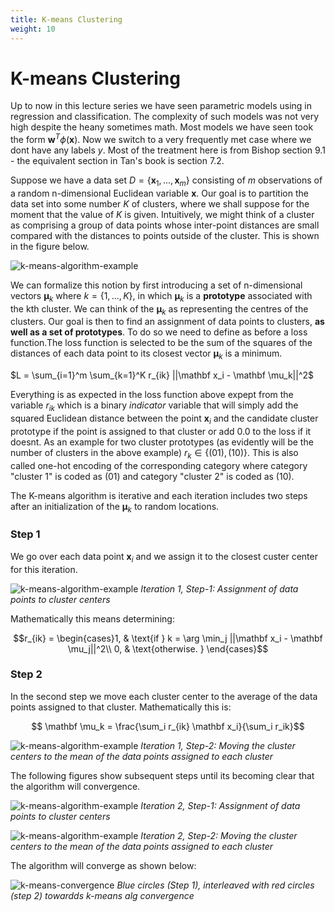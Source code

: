 ```yaml
---
title: K-means Clustering 
weight: 10
---
```


# K-means Clustering 

Up to now in this lecture series we have seen parametric models using in regression and classification. The complexity of such models was not very high despite the heany sometimes math. Most models we have seen took the form $\mathbf w^T \phi(\mathbf x)$. Now we switch to a very frequently met case where we dont have any labels $y$. Most of the treatment here is from Bishop section 9.1 - the equivalent section in Tan's book is section 7.2. 

Suppose we have a data set $D=\{ \mathbf x_1,...,\mathbf x_m\}$ consisting of $m$ observations of a random n-dimensional Euclidean variable $\mathbf x$. Our goal is to partition the data set into some number $K$ of clusters, where we shall suppose for the moment that the value of $K$ is given.  Intuitively, we might think of a cluster as comprising a group of data points whose inter-point distances are small compared with the distances to points outside of the cluster.  This is shown in the figure below.

![k-means-algorithm-example](images/Figure9.1a.png)

We can formalize this notion by first introducing a set of n-dimensional vectors $\mathbf \mu_k$ where $k =\{1,...,K\}$, in which $\mathbf \mu_k$ is a **prototype** associated with the kth cluster.  We can think of the $\mathbf \mu_k$ as representing the centres of the clusters.  Our goal is then to find an assignment of data points to clusters, **as well as a set of prototypes**. To do so we need to define as before a loss function.The loss function is selected to be the sum of the squares of the distances of each data point to its closest vector $\mathbf \mu_k$ is a minimum.

$L = \sum_{i=1}^m \sum_{k=1}^K r_{ik} ||\mathbf x_i - \mathbf \mu_k||^2$

Everything is as expected in the loss function above expept from the variable $r_{ik}$ which is a binary *indicator* variable that will simply add the squared Euclidean distance between the point $\mathbf x_i$ and the candidate cluster prototype if the point is assigned to that cluster or add 0.0 to the loss if it doesnt. As an example for two cluster prototypes (as evidently will be the number of clusters in the above example) $r_k \in \{(0 1), (1 0)\}$.  This is also called one-hot encoding of the corresponding category where category "cluster 1" is coded as $(0 1)$ and category "cluster 2" is coded as $(1 0)$.

The K-means algorithm is iterative and each iteration includes two steps after an initialization of the $\mathbf \mu_k$ to random locations. 

### Step 1 
We go over each data point $\mathbf x_i$ and we assign it to the closest custer center for this iteration.  

![k-means-algorithm-example](images/Figure9.1b.png)
*Iteration 1, Step-1: Assignment of data points to cluster centers*

Mathematically this means determining:

$$r_{ik} = \begin{cases}1, & \text{if } k = \arg \min_j ||\mathbf x_i - \mathbf \mu_j||^2\\ 0, & \text{otherwise. } \end{cases}$$

### Step 2
In the second step we move each cluster center to the average of the data points assigned to that cluster. Mathematically this is:

$$ \mathbf \mu_k = \frac{\sum_i r_{ik} \mathbf x_i}{\sum_i r_ik}$$

![k-means-algorithm-example](images/Figure9.1c.png)
*Iteration 1, Step-2: Moving the cluster centers to the mean of the data points assigned to each cluster*

The following figures show subsequent steps until its becoming clear that the algorithm will convergence. 

![k-means-algorithm-example](images/Figure9.1d.png)
*Iteration 2, Step-1: Assignment of data points to cluster centers*

![k-means-algorithm-example](images/Figure9.1e.png)
*Iteration 2, Step-2: Moving the cluster centers to the mean of the data points assigned to each cluster*

The algorithm will converge as shown below:

![k-means-convergence](images/Figure9.2.png)
*Blue circles (Step 1), interleaved with red circles (step 2) towardds k-means alg convergence*

